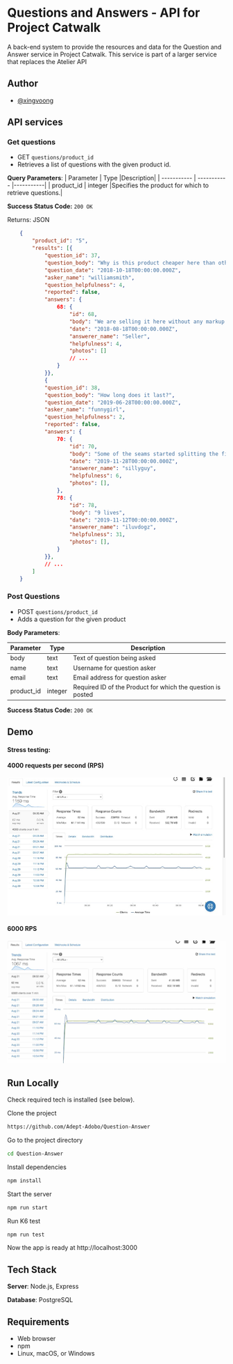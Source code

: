 # Questions and Answers - API for Project Catwalk

A back-end system to provide the resources and data for the Question and Answer service in Project Catwalk.  This service is part of a larger service that replaces the Atelier API

## Author
- [@xingvoong](https://github.com/xingvoong)

## API services

### Get questions
* GET `questions/product_id`
* Retrieves a list of questions with the given product id.

**Query Parameters**:
| Parameter   | Type        |Description|
| ----------- | ----------- |-----------|
| product_id  | integer     |Specifies the product for which to retrieve questions.|

**Success Status Code:** `200 OK`

Returns: JSON

```json
    {
        "product_id": "5",
        "results": [{
            "question_id": 37,
            "question_body": "Why is this product cheaper here than other sites?",
            "question_date": "2018-10-18T00:00:00.000Z",
            "asker_name": "williamsmith",
            "question_helpfulness": 4,
            "reported": false,
            "answers": {
                68: {
                    "id": 68,
                    "body": "We are selling it here without any markup from the middleman!",
                    "date": "2018-08-18T00:00:00.000Z",
                    "answerer_name": "Seller",
                    "helpfulness": 4,
                    "photos": []
                    // ...
                }
            }},
            {
            "question_id": 38,
            "question_body": "How long does it last?",
            "question_date": "2019-06-28T00:00:00.000Z",
            "asker_name": "funnygirl",
            "question_helpfulness": 2,
            "reported": false,
            "answers": {
                70: {
                    "id": 70,
                    "body": "Some of the seams started splitting the first time I wore it!",
                    "date": "2019-11-28T00:00:00.000Z",
                    "answerer_name": "sillyguy",
                    "helpfulness": 6,
                    "photos": [],
                },
                78: {
                    "id": 78,
                    "body": "9 lives",
                    "date": "2019-11-12T00:00:00.000Z",
                    "answerer_name": "iluvdogz",
                    "helpfulness": 31,
                    "photos": [],
                }
            }},
            // ...
        ]
    }
```

### Post Questions
- POST `questions/product_id`
- Adds a question for the given product

**Body Parameters**:

| Parameter   | Type        | Description|
| ----------- | ----------- | -----------|
| body        | text        | Text of question being asked |
| name        | text        | Username for question asker |
| email       | text        | Email address for question asker|
| product_id  | integer     | Required ID of the Product for which the question is posted|

**Success Status Code:** `200 OK`

## Demo
#### Stress testing:
#### 4000 requests per second (RPS)
![4k](https://github.com/Adept-Adobo/Question-Answer/blob/main/demo/4k.jpg?raw=true)

#### 6000 RPS
![6k](https://github.com/Adept-Adobo/Question-Answer/blob/main/demo/6k.jpg?raw=true)

## Run Locally
Check required tech is installed (see below).

Clone the project
```bash
https://github.com/Adept-Adobo/Question-Answer
```
Go to the project directory
```bash
cd Question-Answer
```
Install dependencies
```bash
npm install
```
Start the server
```bash
npm run start
```
Run K6 test
```bash
npm run test
```
Now the app is ready at http://localhost:3000

## Tech Stack
**Server**: Node.js, Express

**Database**: PostgreSQL
## Requirements
- Web browser
- npm
- Linux, macOS, or Windows
